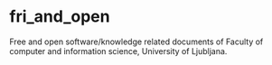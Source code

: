 fri_and_open
============

Free and open software/knowledge related documents of Faculty of computer and information science, University of Ljubljana.
